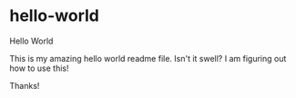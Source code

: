 # hello-world
Hello World

This is my amazing hello world readme file.  Isn't it swell?  I am figuring out how to use this!

Thanks!
